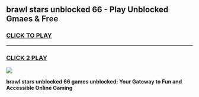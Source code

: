 
## brawl stars unblocked 66 - Play Unblocked Gmaes & Free
<h3>
<a href="https://news.freeplayer.one?title=brawl_stars_unblocked_66&ref=16F">CLICK TO PLAY</a></h3>
<hr>

<h3>
<a href="https://news.freeplayer.one?title=brawl_stars_unblocked_66&ref=16F">CLICK 2 PLAY</a>
  
</h3>

<a href="https://news.freeplayer.one?title=brawl_stars_unblocked_66&ref=16F/"><img src="https://clearcache.store/games.png"></a>


**brawl stars unblocked 66 games unblocked: Your Gateway to Fun and Accessible Online Gaming**
